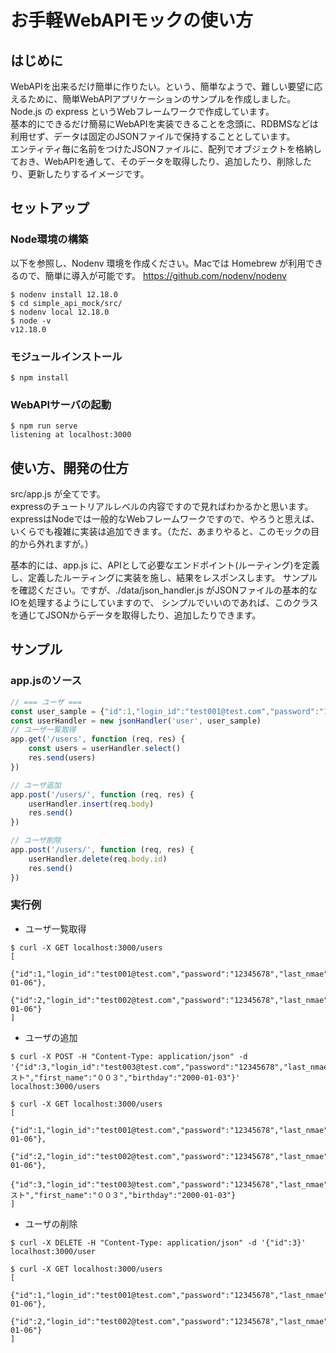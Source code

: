 # お手軽WebAPIモックの使い方

## はじめに
WebAPIを出来るだけ簡単に作りたい。という、簡単なようで、難しい要望に応えるために、簡単WebAPIアプリケーションのサンプルを作成しました。   
Node.js の express というWebフレームワークで作成しています。        
基本的にできるだけ簡易にWebAPIを実装できることを念頭に、RDBMSなどは利用せず、データは固定のJSONファイルで保持することとしています。   
エンティティ毎に名前をつけたJSONファイルに、配列でオブジェクトを格納しておき、WebAPIを通して、そのデータを取得したり、追加したり、削除したり、更新したりするイメージです。

## セットアップ

### Node環境の構築
以下を参照し、Nodenv 環境を作成ください。Macでは Homebrew が利用できるので、簡単に導入が可能です。
https://github.com/nodenv/nodenv
```
$ nodenv install 12.18.0
$ cd simple_api_mock/src/
$ nodenv local 12.18.0
$ node -v
v12.18.0
```

### モジュールインストール
```
$ npm install
```

### WebAPIサーバの起動
```
$ npm run serve
listening at localhost:3000
```

## 使い方、開発の仕方
src/app.js が全てです。   
expressのチュートリアルレベルの内容ですので見ればわかるかと思います。      
expressはNodeでは一般的なWebフレームワークですので、やろうと思えば、いくらでも複雑に実装は追加できます。（ただ、あまりやると、このモックの目的から外れますが。）

基本的には、app.js に、APIとして必要なエンドポイント(ルーティング)を定義し、定義したルーティングに実装を施し、結果をレスポンスします。
サンプルを確認ください。ですが、./data/json_handler.js がJSONファイルの基本的なIOを処理するようにしていますので、
シンプルでいいのであれば、このクラスを通じてJSONからデータを取得したり、追加したりできます。

## サンプル

### app.jsのソース
``` js
// === ユーザ ===
const user_sample = {"id":1,"login_id":"test001@test.com","password":"12345678","last_nmae":"テスト","first_name":"００１","birthday":"2000-01-01"}
const userHandler = new jsonHandler('user', user_sample)
// ユーザ一覧取得
app.get('/users', function (req, res) {
    const users = userHandler.select()
    res.send(users)
})

// ユーザ追加
app.post('/users/', function (req, res) {
    userHandler.insert(req.body)
    res.send()
})

// ユーザ削除
app.post('/users/', function (req, res) {
    userHandler.delete(req.body.id)
    res.send()
})

```

### 実行例

- ユーザ一覧取得
```
$ curl -X GET localhost:3000/users
[
    {"id":1,"login_id":"test001@test.com","password":"12345678","last_nmae":"","first_name":"","birthday":"2000-01-06"},
    {"id":2,"login_id":"test002@test.com","password":"12345678","last_nmae":"","first_name":"","birthday":"2000-01-06"}
]
```

- ユーザの追加
```
$ curl -X POST -H "Content-Type: application/json" -d '{"id":3,"login_id":"test003@test.com","password":"12345678","last_nmae":"テスト","first_name":"００３","birthday":"2000-01-03"}' localhost:3000/users
```

```
$ curl -X GET localhost:3000/users
[
    {"id":1,"login_id":"test001@test.com","password":"12345678","last_nmae":"","first_name":"","birthday":"2000-01-06"},
    {"id":2,"login_id":"test002@test.com","password":"12345678","last_nmae":"","first_name":"","birthday":"2000-01-06"},
    {"id":3,"login_id":"test003@test.com","password":"12345678","last_nmae":"テスト","first_name":"００３","birthday":"2000-01-03"}
]
```

- ユーザの削除
```
$ curl -X DELETE -H "Content-Type: application/json" -d '{"id":3}' localhost:3000/user
```

```
$ curl -X GET localhost:3000/users
[
    {"id":1,"login_id":"test001@test.com","password":"12345678","last_nmae":"","first_name":"","birthday":"2000-01-06"},
    {"id":2,"login_id":"test002@test.com","password":"12345678","last_nmae":"","first_name":"","birthday":"2000-01-06"}
]
```